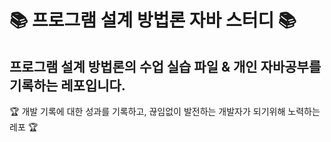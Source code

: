 # 📚 프로그램 설계 방법론 자바 스터디 📚

## 프로그램 설계 방법론의 수업 실습 파일 & 개인 자바공부를 기록하는 레포입니다. </br>
🏆 개발 기록에 대한 성과를 기록하고, 끊임없이 발전하는 개발자가 되기위해 노력하는 레포 🏆
